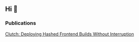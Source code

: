 ## Hi 👋

<!--
**mcutalo88/mcutalo88** is a ✨ _special_ ✨ repository because its `README.md` (this file) appears on your GitHub profile.
[![Mike's github stats](https://github-readme-stats.vercel.app/api?username=mcutalo88)](https://github.com/anuraghazra/github-readme-stats)
-->

### Publications 
[Clutch: Deploying Hashed Frontend Builds Without Interruption](https://clutch.sh/blog/2021/02/01/frontend-asset-passthrough)
